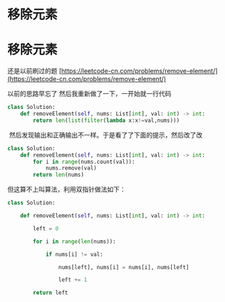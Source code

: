 # 移除元素



# 移除元素

还是以前刷过的题 [https://leetcode-cn.com/problems/remove-element/](https://leetcode-cn.com/problems/remove-element/)

以前的思路早忘了 然后我重新做了一下，一开始就一行代码

```python
class Solution:
    def removeElement(self, nums: List[int], val: int) -> int:
        return len(list(filter(lambda x:x!=val,nums)))

```

​		然后发现输出和正确输出不一样。于是看了了下面的提示，然后改了改

```python
class Solution:
    def removeElement(self, nums: List[int], val: int) -> int:
        for i in range(nums.count(val)):
            nums.remove(val)
        return len(nums)
```

但这算不上叫算法，利用双指针做法如下：
```python
class Solution:

    def removeElement(self, nums: List[int], val: int) -> int:

        left = 0

        for i in range(len(nums)):

            if nums[i] != val:

                nums[left], nums[i] = nums[i], nums[left]

                left += 1

        return left
```

